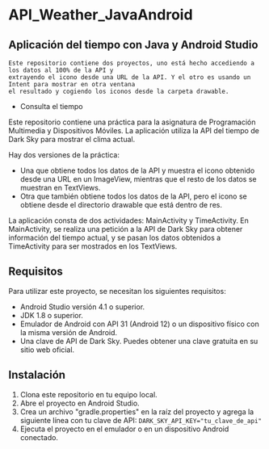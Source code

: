 # API_Weather_JavaAndroid
## Aplicación del tiempo con Java y Android Studio
```
Este repositorio contiene dos proyectos, uno está hecho accediendo a los datos al 100% de la API y   
extrayendo el icono desde una URL de la API. Y el otro es usando un Intent para mostrar en otra ventana   
el resultado y cogiendo los iconos desde la carpeta drawable.  
```
- Consulta el tiempo

Este repositorio contiene una práctica para la asignatura de Programación Multimedia y Dispositivos Móviles. La aplicación utiliza la API del tiempo de Dark Sky para mostrar el clima actual.

Hay dos versiones de la práctica:

- Una que obtiene todos los datos de la API y muestra el icono obtenido desde una URL en un ImageView, mientras que el resto de los datos se muestran en TextViews.
- Otra que también obtiene todos los datos de la API, pero el icono se obtiene desde el directorio drawable que está dentro de res.

La aplicación consta de dos actividades: MainActivity y TimeActivity. En MainActivity, se realiza una petición a la API de Dark Sky para obtener información del tiempo actual, y se pasan los datos obtenidos a TimeActivity para ser mostrados en los TextViews.

## Requisitos

Para utilizar este proyecto, se necesitan los siguientes requisitos:

- Android Studio versión 4.1 o superior.
- JDK 1.8 o superior.
- Emulador de Android con API 31 (Android 12) o un dispositivo físico con la misma versión de Android.
- Una clave de API de Dark Sky. Puedes obtener una clave gratuita en su sitio web oficial.

## Instalación

1. Clona este repositorio en tu equipo local.
2. Abre el proyecto en Android Studio.
3. Crea un archivo "gradle.properties" en la raíz del proyecto y agrega la siguiente línea con tu clave de API: `DARK_SKY_API_KEY="tu_clave_de_api"`
4. Ejecuta el proyecto en el emulador o en un dispositivo Android conectado.
